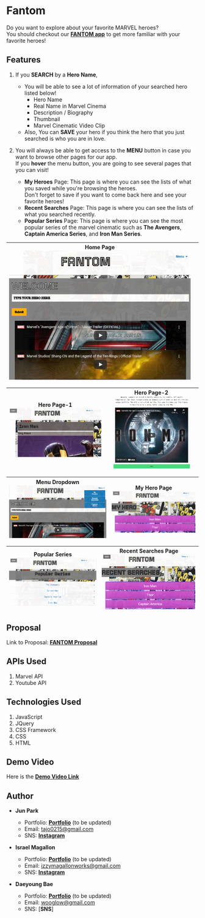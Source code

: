 # Fantom  

Do you want to explore about your favorite MARVEL heroes?  
You should checkout our [**FANTOM app**](https://zzangu0215.github.io/fantom/) to get more familiar with your favorite heroes!  

## Features

1. If you **SEARCH** by a **Hero Name**,
    - You will be able to see a lot of information of your searched hero listed below!
        - Hero Name
        - Real Name in Marvel Cinema
        - Description / Biography
        - Thumbnail
        - Marvel Cinematic Video Clip
    - Also, You can **SAVE** your hero if you think the hero that you just searched is who you are in love. 

2. You will always be able to get access to the **MENU** button in case you want to browse other pages for our app.  
If you **hover** the menu button, you are going to see several pages that you can visit! 
    - **My Heroes** Page: This page is where you can see the lists of what you saved while you're browsing the heroes.  
    Don't forget to save if you want to come back here and see your favorite heroes!
    - **Recent Searches** Page: This page is where you can see the lists of what you searched recently.
    - **Popular Series** Page: This page is where you can see the most popular series of the marvel cinematic such as **The Avengers**, **Captain America Series**, and **Iron Man Series**.

| **Home Page**![Image Caption](images/home.PNG) |  | 
|----|----|

| Hero Page-1![Image Caption](images/hero-page1.PNG) | Hero Page-2![Image Caption](images/hero-page2.PNG) | 
|----|----|

| Menu Dropdown![Image Caption](images/home-menu.PNG) | My Hero Page![Image Caption](images/my-hero.PNG) |
|----|----|

| Popular Series![Image Caption](images/popular-series.PNG) | Recent Searches Page![Image Caption](images/recent-searches.PNG) | 
|----|----|

## Proposal

Link to Proposal: [**FANTOM Proposal**](https://docs.google.com/document/d/1tgmaAcEd2PYQUW38Sh5dBIjse1z1zrGmBYnvQJMveuY/edit)

## APIs Used

1. Marvel API
2. Youtube API

## Technologies Used

1. JavaScript
2. JQuery
2. CSS Framework
3. CSS
4. HTML

## Demo Video

Here is the [**Demo Video Link**](https://youtu.be/jlE5-H5hLZw)

## Author

- **Jun Park**
    - Portfolio: [**Portfolio**](https://zzangu0215.github.io/BootCamp-Homework2/) (to be updated)
    - Email: tajo0215@gmail.com
    - SNS: [**Instagram**](https://www.instagram.com/o0ojunny/)

- **Israel Magallon**
    - Portfolio: [**Portfolio**](https://imagallon.github.io/first_portfolio/) (to be updated)
    - Email: izzymagallonworks@gmail.com
    - SNS: [**Instagram**](https://www.instagram.com/strawhatizzy/)

- **Daeyoung Bae**
    - Portfolio: [**Portfolio**](https://wooglow.github.io/portfolio/) (to be updated)
    - Email: wooglow@gmail.com
    - SNS: [**SNS**]


